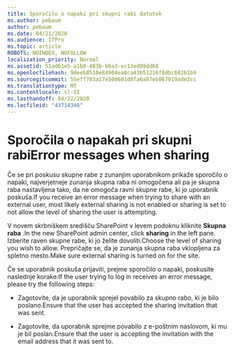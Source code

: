 ```yaml
---
title: Sporočilo o napaki pri skupni rabi datotek
ms.author: pebaum
author: pebaum
ms.date: 04/21/2020
ms.audience: ITPro
ms.topic: article
ROBOTS: NOINDEX, NOFOLLOW
localization_priority: Normal
ms.assetid: 51ad61e5-a1b8-483b-b6a3-ec13ed09dd68
ms.openlocfilehash: 9deeb8510e84904ea8ca43b51216f8dbc682b1b9
ms.sourcegitcommit: 55eff703a17e500681d8fa6a87eb067019ade3cc
ms.translationtype: MT
ms.contentlocale: sl-SI
ms.lasthandoff: 04/22/2020
ms.locfileid: "43714346"
---
```

# <a name="error-messages-when-sharing"></a><span data-ttu-id="1224a-102">Sporočila o napakah pri skupni rabi</span><span class="sxs-lookup"><span data-stu-id="1224a-102">Error messages when sharing</span></span>

<span data-ttu-id="1224a-103">Če se pri poskusu skupne rabe z zunanjim uporabnikom prikaže sporočilo o napaki, najverjetneje zunanja skupna raba ni omogočena ali pa je skupna raba nastavljena tako, da ne omogoča ravni skupne rabe, ki jo uporabnik poskuša.</span><span class="sxs-lookup"><span data-stu-id="1224a-103">If you receive an error message when trying to share with an external user, most likely external sharing is not enabled or sharing is set to not allow the level of sharing the user is attempting.</span></span>
  
<span data-ttu-id="1224a-104">V novem skrbniškem središču SharePoint v levem podoknu kliknite **Skupna raba** .</span><span class="sxs-lookup"><span data-stu-id="1224a-104">In the  new SharePoint admin center, click **sharing** in the left pane.</span></span> <span data-ttu-id="1224a-105">Izberite raven skupne rabe, ki jo želite dovoliti.</span><span class="sxs-lookup"><span data-stu-id="1224a-105">Choose the level of sharing you wish to allow.</span></span> <span data-ttu-id="1224a-106">Prepričajte se, da je zunanja skupna raba vklopljena za spletno mesto.</span><span class="sxs-lookup"><span data-stu-id="1224a-106">Make sure external sharing is turned on for the site.</span></span> 
  
<span data-ttu-id="1224a-107">Če se uporabnik poskuša prijaviti, prejme sporočilo o napaki, poskusite naslednje korake:</span><span class="sxs-lookup"><span data-stu-id="1224a-107">If the user trying to log in receives an error message, please try the following steps:</span></span>
  
- <span data-ttu-id="1224a-108">Zagotovite, da je uporabnik sprejel povabilo za skupno rabo, ki je bilo poslano.</span><span class="sxs-lookup"><span data-stu-id="1224a-108">Ensure that the user has accepted the sharing invitation that was sent.</span></span>
    
- <span data-ttu-id="1224a-109">Zagotovite, da uporabnik sprejme povabilo z e-poštnim naslovom, ki mu je bil poslan.</span><span class="sxs-lookup"><span data-stu-id="1224a-109">Ensure that the user is accepting the invitation with the email address that it was sent to.</span></span>
    

